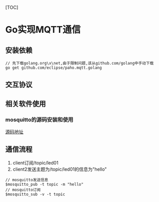 [TOC]

# Go实现MQTT通信

## 安装依赖

```shell
// 先下载golang.org\x\net,由于限制问题,该从github.com/golang中手动下载
go get github.com/eclipse/paho.mqtt.golang
```

## 交互协议



## 相关软件使用

### mosquitto的源码安装和使用

[源码地址](http://mosquitto.org/files/source/)

## 通信流程

1. client订阅/topic/led01
2. client2发送主题为/topic/led01的信息为"hello"

```shell
// mosquitto发送信息
$mosquitto_pub -t topic -m "hello"
// mosquitto订阅
$mosquitto_sub -v -t topic
```

